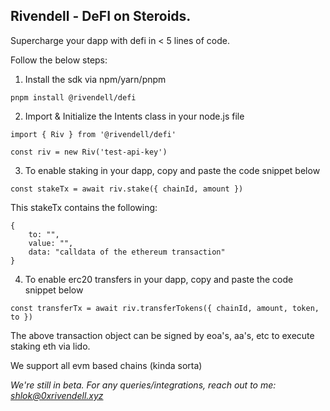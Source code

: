 ## Rivendell - DeFI on Steroids.

Supercharge your dapp with defi in < 5 lines of code.

Follow the below steps:

1. Install the sdk via npm/yarn/pnpm

```
pnpm install @rivendell/defi
```

2. Import & Initialize the Intents class in your node.js file
```
import { Riv } from '@rivendell/defi'

const riv = new Riv('test-api-key')
```

3. To enable staking in your dapp, copy and paste the code snippet below

```
const stakeTx = await riv.stake({ chainId, amount })
```

This stakeTx contains the following:

```
{
    to: "",
    value: "",
    data: "calldata of the ethereum transaction"
}
```
4. To enable erc20 transfers in your dapp, copy and paste the code snippet below

```
const transferTx = await riv.transferTokens({ chainId, amount, token, to })
```

The above transaction object can be signed by eoa's, aa's, etc 
to execute staking eth via lido.

We support all evm based chains (kinda sorta)

*We're still in beta. For any queries/integrations, reach out to me: shlok@0xrivendell.xyz*